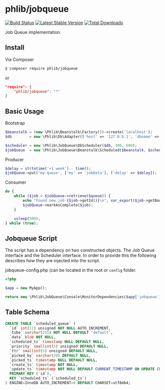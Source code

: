 # phlib/jobqueue

[![Build Status](https://img.shields.io/travis/phlib/jobqueue/master.svg)](https://travis-ci.org/phlib/jobqueue)
[![Latest Stable Version](https://img.shields.io/packagist/v/phlib/jobqueue.svg)](https://packagist.org/packages/phlib/jobqueue)
[![Total Downloads](https://img.shields.io/packagist/dt/phlib/jobqueue.svg)](https://packagist.org/packages/phlib/jobqueue)

Job Queue implementation.

## Install

Via Composer

``` bash
$ composer require phlib/jobqueue
```
or
``` JSON
"require": {
    "phlib/jobqueue": "*"
}
```

## Basic Usage

Bootstrap
``` php
$beanstalk = (new \Phlib\Beanstalk\Factory())->create('localhost');
$db        = new \Phlib\Db\Adapter(['host' => '127.0.0.1', 'dbname' => 'example']);

$scheduler = new \Phlib\JobQueue\DbScheduler($db, 300, 600);
$jobQueue  = new \Phlib\JobQueue\Beanstalk\Scheduled($beanstalk, $scheduler);
```

Producer
``` php
$delay = strtotime('+1 week') - time();
$jobQueue->put('my-queue', ['my' => 'jobData'], ['delay' => $delay]);
```

Consumer
``` php
do {
    while ($job = $jobQueue->retrieve($queue)) {
        echo "Found new job {$job->getId()}\n", var_export($job->getBody(), true), "\n";
        $jobQueue->markAsComplete($job);
    }

    usleep(500);
} while (true);
```

## Jobqueue Script

The script has a dependency on two constructed objects. The Job Queue interface and the Scheduler interface. In order 
to provide this the following describes how they are injected into the script.

jobqueue-config.php (can be located in the root or ```config``` folder.
``` php
<?php

$app = new MyApp();

return new \Phlib\JobQueue\Console\MonitorDependencies($app['jobqueue'], $app['scheduler']);

```

## Table Schema

``` SQL
CREATE TABLE `scheduled_queue` (
  `id` int(11) unsigned NOT NULL AUTO_INCREMENT,
  `tube` varchar(255) NOT NULL DEFAULT 'default',
  `data` blob NOT NULL,
  `scheduled_ts` timestamp NULL DEFAULT NULL,
  `priority` smallint(5) unsigned DEFAULT NULL,
  `ttr` smallint(5) unsigned DEFAULT NULL,
  `picked_by` varchar(20) DEFAULT NULL,
  `picked_ts` timestamp NULL DEFAULT NULL,
  `create_ts` timestamp NOT NULL,
  `update_ts` timestamp NOT NULL DEFAULT CURRENT_TIMESTAMP ON UPDATE CURRENT_TIMESTAMP,
  PRIMARY KEY (`id`),
  KEY `scheduled_ts` (`scheduled_ts`)
) ENGINE=InnoDB AUTO_INCREMENT=0 DEFAULT CHARSET=utf8mb4;
```
